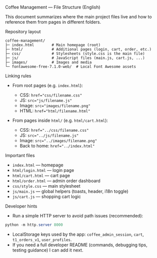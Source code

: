 Coffee Management — File Structure (English)

This document summarizes where the main project files live and how to reference them from pages in different folders.

Repository layout

```
coffee-management/
├─ index.html        # Main homepage (root)
├─ html/             # Additional pages (login, cart, order, etc.)
├─ css/              # Stylesheets (style.css is the main file)
├─ js/               # JavaScript files (main.js, cart.js, ...)
├─ images/           # Images and media
└─ fontawesome-free-7.1.0-web/  # Local Font Awesome assets
```

Linking rules

- From root pages (e.g. `index.html`):
  - CSS: `href="css/filename.css"`
  - JS: `src="js/filename.js"`
  - Image: `src="images/filename.png"`
  - HTML: `href="html/filename.html"`

- From pages inside `html/` (e.g. `html/cart.html`):
  - CSS: `href="../css/filename.css"`
  - JS: `src="../js/filename.js"`
  - Image: `src="../images/filename.png"`
  - Back to home: `href="../index.html"`

Important files

- `index.html` — homepage
- `html/login.html` — login page
- `html/cart.html` — cart page
- `html/order.html` — admin order dashboard
- `css/style.css` — main stylesheet
- `js/main.js` — global helpers (toasts, header, i18n toggle)
- `js/cart.js` — shopping cart logic

Developer hints

- Run a simple HTTP server to avoid path issues (recommended):

```powershell
python -m http.server 8000
```

- LocalStorage keys used by the app: `coffee_admin_session`, `cart`, `t1_orders_v1`, `user_profiles`.
- If you need a full developer README (commands, debugging tips, testing guidance) I can add it next.
